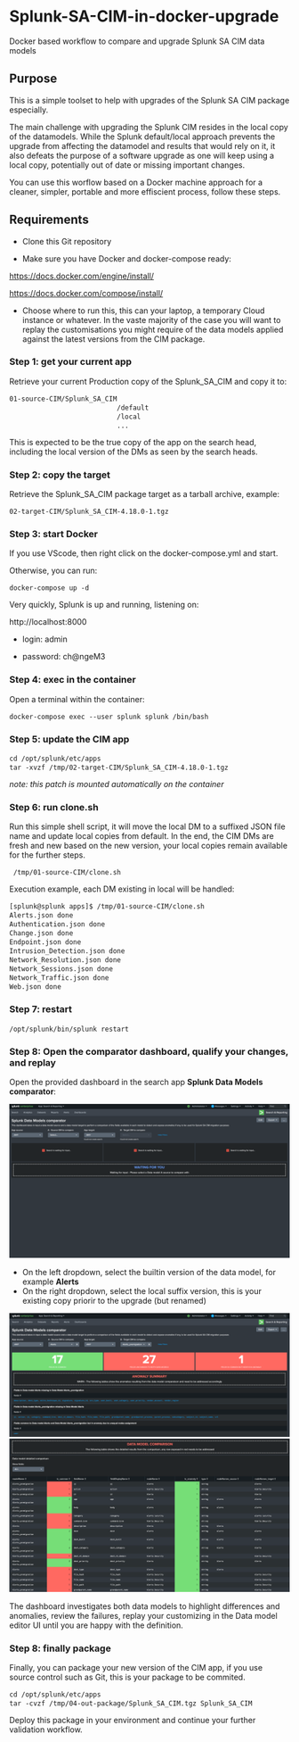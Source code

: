 # Splunk-SA-CIM-in-docker-upgrade
Docker based workflow to compare and upgrade Splunk SA CIM data models

## Purpose
This is a simple toolset to help with upgrades of the Splunk SA CIM package especially.

The main challenge with upgrading the Splunk CIM resides in the local copy of the datamodels.
While the Splunk default/local approach prevents the upgrade from affecting the datamodel and results that would rely on it, it also defeats the purpose of a software upgrade as one will keep using a local copy, potentially out of date or missing important changes.

You can use this worflow based on a Docker machine approach for a cleaner, simpler, portable and more effiscient process, follow these steps.

## Requirements

- Clone this Git repository

- Make sure you have Docker and docker-compose ready:

https://docs.docker.com/engine/install/

https://docs.docker.com/compose/install/

- Choose where to run this, this can your laptop, a temporary Cloud instance or whatever.
In the vaste majority of the case you will want to replay the customisations you might require of the data models applied against the latest versions from the CIM package.

### Step 1: get your current app

Retrieve your current Production copy of the Splunk_SA_CIM and copy it to:

```
01-source-CIM/Splunk_SA_CIM
                           /default
                           /local
                           ...
```

This is expected to be the true copy of the app on the search head, including the local version of the DMs as seen by the search heads.

### Step 2: copy the target

Retrieve the Splunk_SA_CIM package target as a tarball archive, example:

```
02-target-CIM/Splunk_SA_CIM-4.18.0-1.tgz
```

### Step 3: start Docker

If you use VScode, then right click on the docker-compose.yml and start.

Otherwise, you can run:

```
docker-compose up -d
```

Very quickly, Splunk is up and running, listening on:

http://localhost:8000

- login: admin

- password: ch@ngeM3

### Step 4: exec in the container

Open a terminal within the container:

```
docker-compose exec --user splunk splunk /bin/bash
```

### Step 5: update the CIM app

```
cd /opt/splunk/etc/apps
tar -xvzf /tmp/02-target-CIM/Splunk_SA_CIM-4.18.0-1.tgz
```

*note: this patch is mounted automatically on the container*

### Step 6: run clone.sh

Run this simple shell script, it will move the local DM to a suffixed JSON file name and update local copies from default.
In the end, the CIM DMs are fresh and new based on the new version, your local copies remain available for the further steps.

```
 /tmp/01-source-CIM/clone.sh
```

Execution example, each DM existing in local will be handled:

```
[splunk@splunk apps]$ /tmp/01-source-CIM/clone.sh
Alerts.json done
Authentication.json done
Change.json done
Endpoint.json done
Intrusion_Detection.json done
Network_Resolution.json done
Network_Sessions.json done
Network_Traffic.json done
Web.json done
```

### Step 7: restart

```
/opt/splunk/bin/splunk restart
```

### Step 8: Open the comparator dashboard, qualify your changes, and replay

Open the provided dashboard in the search app **Splunk Data Models comparator**:

![screenshot1](./img/img01.png)

- On the left dropdown, select the builtin version of the data model, for example **Alerts**
- On the right dropdown, select the local suffix version, this is your existing copy priorir to the upgrade (but renamed)

![screenshot1](./img/img02.png)
![screenshot1](./img/img03.png)

The dashboard investigates both data models to highlight differences and anomalies, review the failures, replay your customizing in the Data model editor UI until you are happy with the definition.

### Step 8: finally package

Finally, you can package your new version of the CIM app, if you use source control such as Git, this is your package to be commited.

```
cd /opt/splunk/etc/apps
tar -cvzf /tmp/04-out-package/Splunk_SA_CIM.tgz Splunk_SA_CIM
```

Deploy this package in your environment and continue your further validation workflow.

